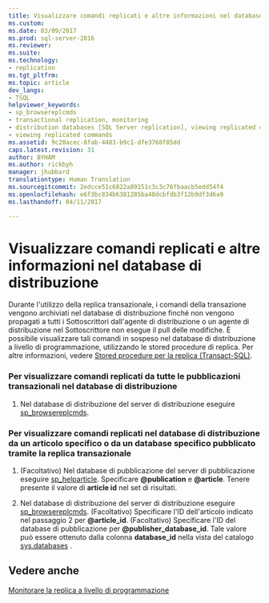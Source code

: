 ```yaml
---
title: Visualizzare comandi replicati e altre informazioni nel database di distribuzione | Microsoft Docs
ms.custom: 
ms.date: 03/09/2017
ms.prod: sql-server-2016
ms.reviewer: 
ms.suite: 
ms.technology:
- replication
ms.tgt_pltfrm: 
ms.topic: article
dev_langs:
- TSQL
helpviewer_keywords:
- sp_browsereplcmds
- transactional replication, monitoring
- distribution databases [SQL Server replication], viewing replicated commands
- viewing replicated commands
ms.assetid: 9c20acec-8fab-4483-b9c1-dfe3768f85dd
caps.latest.revision: 31
author: BYHAM
ms.author: rickbyh
manager: jhubbard
translationtype: Human Translation
ms.sourcegitcommit: 2edcce51c6822a89151c3c3c76fbaacb5edd54f4
ms.openlocfilehash: e6f3bc834b6381285ba48dcbfdb3f12b9df3d6a9
ms.lasthandoff: 04/11/2017

---
```

# <a name="view-replicated-commands-and-information-in-distribution-database"></a>Visualizzare comandi replicati e altre informazioni nel database di distribuzione
  Durante l'utilizzo della replica transazionale, i comandi della transazione vengono archiviati nel database di distribuzione finché non vengono propagati a tutti i Sottoscrittori dall'agente di distribuzione o un agente di distribuzione nel Sottoscrittore non esegue il pull delle modifiche. È possibile visualizzare tali comandi in sospeso nel database di distribuzione a livello di programmazione, utilizzando le stored procedure di replica. Per altre informazioni, vedere [Stored procedure per la replica &#40;Transact-SQL&#41;](../../../relational-databases/system-stored-procedures/replication-stored-procedures-transact-sql.md).  
  
### <a name="to-view-replicated-commands-from-all-transactional-publications-in-the-distribution-database"></a>Per visualizzare comandi replicati da tutte le pubblicazioni transazionali nel database di distribuzione  
  
1.  Nel database di distribuzione del server di distribuzione eseguire [sp_browsereplcmds](../../../relational-databases/system-stored-procedures/sp-browsereplcmds-transact-sql.md).  
  
### <a name="to-view-replicated-commands-in-the-distribution-database-from-a-specific-article-or-from-a-specific-database-published-using-transactional-replication"></a>Per visualizzare comandi replicati nel database di distribuzione da un articolo specifico o da un database specifico pubblicato tramite la replica transazionale  
  
1.  (Facoltativo) Nel database di pubblicazione del server di pubblicazione eseguire [sp_helparticle](../../../relational-databases/system-stored-procedures/sp-helparticle-transact-sql.md). Specificare **@publication** e **@article**. Tenere presente il valore di **article id** nel set di risultati.  
  
2.  Nel database di distribuzione del server di distribuzione eseguire [sp_browsereplcmds](../../../relational-databases/system-stored-procedures/sp-browsereplcmds-transact-sql.md). (Facoltativo) Specificare l'ID dell'articolo indicato nel passaggio 2 per **@article_id**. (Facoltativo) Specificare l'ID del database di pubblicazione per **@publisher_database_id**. Tale valore può essere ottenuto dalla colonna **database_id** nella vista del catalogo [sys.databases](../../../relational-databases/system-catalog-views/sys-databases-transact-sql.md) .  
  
## <a name="see-also"></a>Vedere anche  
 [Monitorare la replica a livello di programmazione](../../../relational-databases/replication/monitor/programmatically-monitor-replication.md)  
  
  
